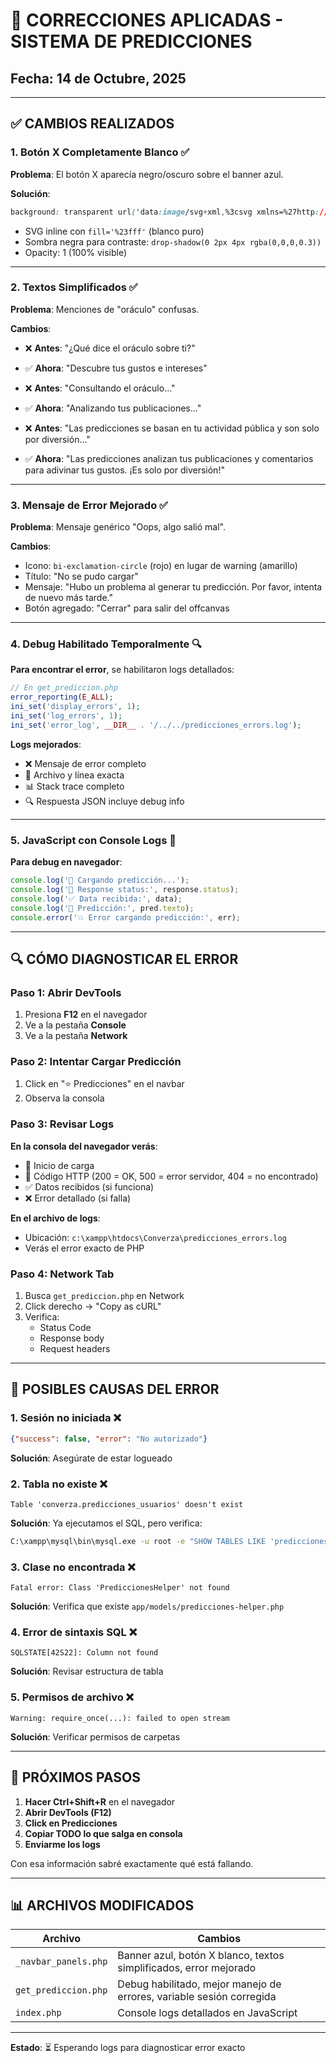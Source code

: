 # 🔧 CORRECCIONES APLICADAS - SISTEMA DE PREDICCIONES

## Fecha: 14 de Octubre, 2025

---

## ✅ CAMBIOS REALIZADOS

### 1. **Botón X Completamente Blanco** ✅
**Problema**: El botón X aparecía negro/oscuro sobre el banner azul.

**Solución**: 
```css
background: transparent url('data:image/svg+xml,%3csvg xmlns=%27http://www.w3.org/2000/svg%27 viewBox=%270 0 16 16%27 fill=%27%23fff%27%3e...') 
```
- SVG inline con `fill='%23fff'` (blanco puro)
- Sombra negra para contraste: `drop-shadow(0 2px 4px rgba(0,0,0,0.3))`
- Opacity: 1 (100% visible)

---

### 2. **Textos Simplificados** ✅
**Problema**: Menciones de "oráculo" confusas.

**Cambios**:
- ❌ **Antes**: "¿Qué dice el oráculo sobre ti?"
- ✅ **Ahora**: "Descubre tus gustos e intereses"

- ❌ **Antes**: "Consultando el oráculo..."
- ✅ **Ahora**: "Analizando tus publicaciones..."

- ❌ **Antes**: "Las predicciones se basan en tu actividad pública y son solo por diversión..."
- ✅ **Ahora**: "Las predicciones analizan tus publicaciones y comentarios para adivinar tus gustos. ¡Es solo por diversión!"

---

### 3. **Mensaje de Error Mejorado** ✅
**Problema**: Mensaje genérico "Oops, algo salió mal".

**Cambios**:
- Icono: `bi-exclamation-circle` (rojo) en lugar de warning (amarillo)
- Título: "No se pudo cargar"
- Mensaje: "Hubo un problema al generar tu predicción. Por favor, intenta de nuevo más tarde."
- Botón agregado: "Cerrar" para salir del offcanvas

---

### 4. **Debug Habilitado Temporalmente** 🔍
**Para encontrar el error**, se habilitaron logs detallados:

```php
// En get_prediccion.php
error_reporting(E_ALL);
ini_set('display_errors', 1);
ini_set('log_errors', 1);
ini_set('error_log', __DIR__ . '/../../predicciones_errors.log');
```

**Logs mejorados**:
- ❌ Mensaje de error completo
- 📁 Archivo y línea exacta
- 📊 Stack trace completo
- 🔍 Respuesta JSON incluye debug info

---

### 5. **JavaScript con Console Logs** 🐛
**Para debug en navegador**:

```javascript
console.log('🔮 Cargando predicción...');
console.log('📡 Response status:', response.status);
console.log('✅ Data recibida:', data);
console.log('🎯 Predicción:', pred.texto);
console.error('💥 Error cargando predicción:', err);
```

---

## 🔍 CÓMO DIAGNOSTICAR EL ERROR

### Paso 1: Abrir DevTools
1. Presiona **F12** en el navegador
2. Ve a la pestaña **Console**
3. Ve a la pestaña **Network**

### Paso 2: Intentar Cargar Predicción
1. Click en "⭐ Predicciones" en el navbar
2. Observa la consola

### Paso 3: Revisar Logs
**En la consola del navegador verás**:
- 🔮 Inicio de carga
- 📡 Código HTTP (200 = OK, 500 = error servidor, 404 = no encontrado)
- ✅ Datos recibidos (si funciona)
- ❌ Error detallado (si falla)

**En el archivo de logs**:
- Ubicación: `c:\xampp\htdocs\Converza\predicciones_errors.log`
- Verás el error exacto de PHP

### Paso 4: Network Tab
1. Busca `get_prediccion.php` en Network
2. Click derecho → "Copy as cURL"
3. Verifica:
   - Status Code
   - Response body
   - Request headers

---

## 🎯 POSIBLES CAUSAS DEL ERROR

### 1. **Sesión no iniciada** ❌
```json
{"success": false, "error": "No autorizado"}
```
**Solución**: Asegúrate de estar logueado

### 2. **Tabla no existe** ❌
```
Table 'converza.predicciones_usuarios' doesn't exist
```
**Solución**: Ya ejecutamos el SQL, pero verifica:
```bash
C:\xampp\mysql\bin\mysql.exe -u root -e "SHOW TABLES LIKE 'predicciones_usuarios';" converza
```

### 3. **Clase no encontrada** ❌
```
Fatal error: Class 'PrediccionesHelper' not found
```
**Solución**: Verifica que existe `app/models/predicciones-helper.php`

### 4. **Error de sintaxis SQL** ❌
```
SQLSTATE[42S22]: Column not found
```
**Solución**: Revisar estructura de tabla

### 5. **Permisos de archivo** ❌
```
Warning: require_once(...): failed to open stream
```
**Solución**: Verificar permisos de carpetas

---

## 📝 PRÓXIMOS PASOS

1. **Hacer Ctrl+Shift+R** en el navegador
2. **Abrir DevTools (F12)**
3. **Click en Predicciones**
4. **Copiar TODO lo que salga en consola**
5. **Enviarme los logs**

Con esa información sabré exactamente qué está fallando.

---

## 📊 ARCHIVOS MODIFICADOS

| Archivo | Cambios |
|---------|---------|
| `_navbar_panels.php` | Banner azul, botón X blanco, textos simplificados, error mejorado |
| `get_prediccion.php` | Debug habilitado, mejor manejo de errores, variable sesión corregida |
| `index.php` | Console logs detallados en JavaScript |

---

**Estado**: ⏳ Esperando logs para diagnosticar error exacto
